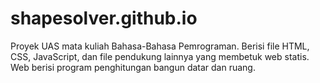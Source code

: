 # shapesolver.github.io

Proyek UAS mata kuliah Bahasa-Bahasa Pemrograman. Berisi file HTML, CSS, JavaScript, dan file pendukung lainnya yang membetuk web statis. Web berisi program penghitungan bangun datar dan ruang.

